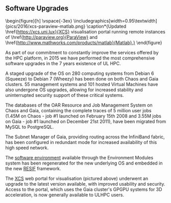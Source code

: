 ## Software Upgrades

\begin{figure}[h]
    \vspace{-3ex}
    \includegraphics[width=0.95\textwidth]{pics/2016/xcs-paraview-matlab.png}
    \caption*{Updated \href{https://xcs.uni.lux}{XCS} visualisation portal running remote instances of \href{http://paraview.org}{ParaView} and \href{http://www.mathworks.com/products/matlab}{Matlab}.}
\end{figure}

As part of our commitment to constantly improve the services offered by the HPC platform,
in 2015 we have performed the most comprehensive software upgrades in the 7 years existence of UL HPC.

A staged upgrade of the OS on 280 computing systems from Debian 6 (Squeeze) to Debian 7 (Wheezy) has been done on both Chaos and Gaia clusters.
55 management systems and 101 hosted Virtual Machines have also undergone OS upgrades, allowing for increased stability and uninterrupted security support of these critical systems.

The databases of the OAR Resource and Job Management System on Chaos and Gaia, containing the complete traces of 5 million user jobs (1.45M on Chaos - job #1 launched on February 15th 2008 and 3.55M jobs on Gaia - job #1 launched on December 21st 2011), have been migrated from MySQL to PostgreSQL.

The Subnet Manager of Gaia, providing routing across the InfiniBand fabric, has been configured in redundant mode for increased availability of this high speed network.

The [software environment](http://hpc.uni.lu/users/software/) available through the Environment Modules system has been regenerated for the new underlying OS and embedded in the new [RESIF](http://resif.readthedocs.org/en/latest/) framework.

The [XCS](https://xcs.uni.lux) web portal for visualisation (pictured above) underwent an upgrade to the latest version available, with improved usability and security. Access to the portal, which uses the Gaia cluster's GPGPU systems for 3D acceleration, is now generally available to ULHPC users.
